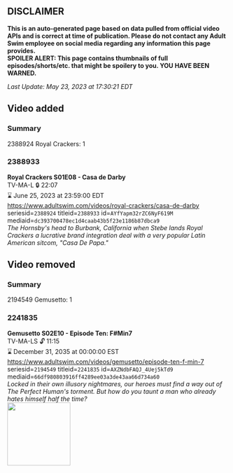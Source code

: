 ## DISCLAIMER
**This is an auto-generated page based on data pulled from official video APIs and is correct at time of publication. Please do not contact any Adult Swim employee on social media regarding any information this page provides.**  
**SPOILER ALERT: This page contains thumbnails of full episodes/shorts/etc. that might be spoilery to you. YOU HAVE BEEN WARNED.**  

_Last Update: May 23, 2023 at 17:30:21 EDT_
## Video added
### Summary
2388924 Royal Crackers: 1  
### 2388933
**Royal Crackers S01E08 - Casa de Darby**  
TV-MA-L 🔒 22:07  
⌛ June 25, 2023 at 23:59:00 EDT  
https://www.adultswim.com/videos/royal-crackers/casa-de-darby  
seriesid=`2388924` titleid=`2388933` id=`AYfYapm32rZC6NyF619M` mediaid=`dc393700478ec1d4caab43b5f23e1186b87dbca9`  
_The Hornsby's head to Burbank, California when Stebe lands Royal Crackers a lucrative brand integration deal with a very popular Latin American sitcom, "Casa De Papa."_  
## Video removed
### Summary
2194549 Gemusetto: 1  
### 2241835
**Gemusetto S02E10 - Episode Ten: F#Min7**  
TV-MA-LS 🔓 11:15  
⌛ December 31, 2035 at 00:00:00 EST  
https://www.adultswim.com/videos/gemusetto/episode-ten-f-min-7  
seriesid=`2194549` titleid=`2241835` id=`AXZNdbFAQJ_4Uej5kTd9` mediaid=`66df980803916ff4289ee03a3de43aa66d734a60`  
_Locked in their own illusory nightmares, our heroes must find a way out of The Perfect Human's torment. But how do you taunt a man who already hates himself half the time?_  
<a href="https://media.cdn.adultswim.com/uploads/20201210/thumbnails/2_201210112245-GSMP_210_dup-20201202.jpg"><img src="https://media.cdn.adultswim.com/uploads/20201210/thumbnails/2_201210112245-GSMP_210_dup-20201202.jpg" height="144px" /></a>
